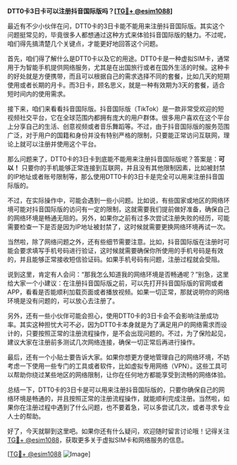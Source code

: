 **DTT0卡3日卡可以注册抖音国际版吗？[[TG💪+ @esim1088](https://t.me/s/esim1088)]**

最近有不少小伙伴在问，DTT0卡的3日卡能不能用来注册抖音国际版。其实这个问题挺常见的，毕竟很多人都想通过这种方式来体验抖音国际版的魅力。不过呢，咱们得先搞清楚几个关键点，才能更好地回答这个问题。

首先，咱们得了解什么是DTT0卡以及它的用途。DTT0卡是一种虚拟SIM卡，通常用于为智能手机提供网络服务，尤其是在出国旅行或者在国外生活的时候。这种卡的好处就是方便携带，而且可以根据自己的需求选择不同的套餐，比如几天的短期使用或者长期的月卡。而3日卡，顾名思义，就是一种有效期为3天的套餐，适合短时间内的使用需求。

接下来，咱们来看看抖音国际版。抖音国际版（TikTok）是一款非常受欢迎的短视频社交平台，它在全球范围内都拥有庞大的用户群体。很多用户喜欢在这个平台上分享自己的生活、创意视频或者音乐舞蹈等。不过，由于抖音国际版的服务范围广泛，对于用户的国籍和身份并没有特别严格的限制，只要能正常访问互联网，理论上就可以注册并使用这个平台。

那么问题来了，DTT0卡的3日卡到底能不能用来注册抖音国际版呢？答案是：**可以！** 只要你的手机能够正常连接到互联网，并且没有其他限制因素，比如被封禁的IP地址或者账号限制等，那么使用DTT0卡的3日卡是完全可以用来注册抖音国际版的。

不过，在实际操作中，可能会遇到一些小问题。比如说，有些国家或地区的网络环境可能对抖音国际版的访问有一定的限制，这就需要我们提前做好准备，确保自己的网络环境是畅通无阻的。另外，如果你之前有过多次尝试注册失败的经历，可能需要检查一下是否是因为IP地址被封禁了，这时候就需要更换网络环境再试一次。

当然啦，除了网络问题之外，还有些细节需要注意。比如，抖音国际版在注册时可能会要求填写手机号码进行验证，这时候就需要确保你所使用的手机号码是有效的，并且能够正常接收短信验证码。如果手机号码有问题，注册过程就会受阻。

说到这里，肯定有人会问：“那我怎么知道我的网络环境是否畅通呢？”别急，这里给大家一个小建议：在注册抖音国际版之前，可以先打开抖音国际版的官网或者APP，看看是否能顺利加载页面或者播放视频。如果一切正常，那就说明你的网络环境是没有问题的，可以放心去注册了。

另外，还有一些小伙伴可能会担心，使用DTT0卡的3日卡会不会影响注册成功率。其实这种担忧大可不必，因为DTT0卡本身就是为了满足用户的网络需求而设计的，只要按照正常的注册流程操作，是不会出现问题的。不过，为了保险起见，建议大家在注册前多测试几次网络连接，确保一切正常后再进行操作。

最后，还有一个小贴士要告诉大家。如果你想更方便地管理自己的网络环境，不妨考虑一下使用一些专门的工具或者软件，比如虚拟专用网络（VPN）。这些工具可以帮助你绕过某些地区的网络限制，让你在任何地方都能享受到流畅的网络体验。

总结一下，DTT0卡的3日卡是可以用来注册抖音国际版的，只要你确保自己的网络环境是畅通的，并且按照正常的注册流程操作，就能顺利完成注册。当然啦，如果你在注册过程中遇到了什么问题，也不要着急，可以多尝试几次，或者寻求专业人士的帮助。

好了，今天就聊到这里吧。如果你还有什么疑问，欢迎随时留言讨论哦！记得关注[TG💪+ @esim1088](https://t.me/s/esim1088)，获取更多关于虚拟SIM卡和网络服务的信息。

[[TG💪+ @esim1088](https://t.me/s/esim1088) ![Image](https://i.postimg.cc/4NQfJmqS/Snipaste-2025-05-13-00-14-12.png)]